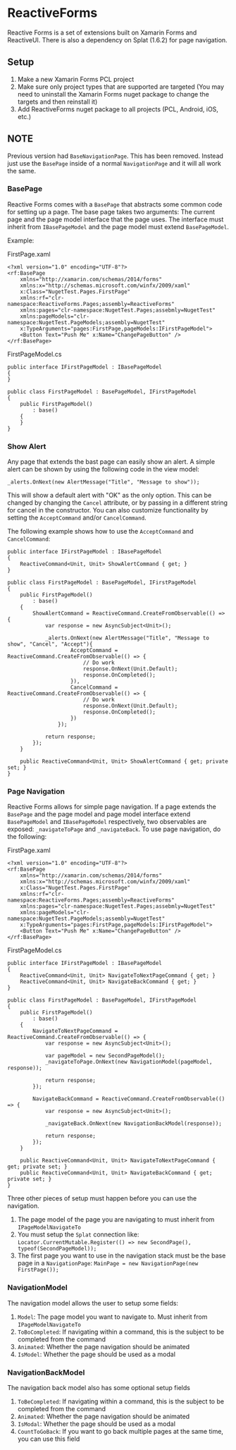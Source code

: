 # ReactiveForms

Reactive Forms is a set of extensions built on Xamarin Forms and ReactiveUI. There is also a dependency on Splat (1.6.2) for page navigation.

## Setup

1. Make a new Xamarin Forms PCL project
2. Make sure only project types that are supported are targeted (You may need to uninstall the Xamarin Forms nuget package to change the targets and then reinstall it)
3. Add ReactiveForms nuget package to all projects (PCL, Android, iOS, etc.)

## NOTE

Previous version had `BaseNavigationPage`. This has been removed. Instead just use the `BasePage` inside of a normal `NavigationPage` and it will all work the same.

### BasePage

Reactive Forms comes with a `BasePage` that abstracts some common code for setting up a page. The base page takes two arguments: The current page and the page model interface that the page uses. The interface must inherit from `IBasePageModel` and the page model must extend `BasePageModel`.

Example:

FirstPage.xaml
```
<?xml version="1.0" encoding="UTF-8"?>
<rf:BasePage 
	xmlns="http://xamarin.com/schemas/2014/forms" 
	xmlns:x="http://schemas.microsoft.com/winfx/2009/xaml" 
	x:Class="NugetTest.Pages.FirstPage"
	xmlns:rf="clr-namespace:ReactiveForms.Pages;assembly=ReactiveForms"
	xmlns:pages="clr-namespace:NugetTest.Pages;assebmly=NugetTest"
	xmlns:pageModels="clr-namespace:NugetTest.PageModels;assembly=NugetTest"
	x:TypeArguments="pages:FirstPage,pageModels:IFirstPageModel">
	<Button Text="Push Me" x:Name="ChangePageButton" />
</rf:BasePage>
```

FirstPageModel.cs
```
public interface IFirstPageModel : IBasePageModel
{
}

public class FirstPageModel : BasePageModel, IFirstPageModel
{
	public FirstPageModel()
		: base()
	{
	}
}
```

### Show Alert

Any page that extends the bast page can easily show an alert. A simple alert can be shown by using the following code in the view model:

```
_alerts.OnNext(new AlertMessage("Title", "Message to show"));
```

This will show a default alert with "OK" as the only option. This can be changed by changing the `Cancel` attribute, or by passing in a different string for cancel in the constructor. You can also customize functionality by setting the `AcceptCommand` and/or `CancelCommand`.

The following example shows how to use the `AcceptCommand` and `CancelCommand`:

```
public interface IFirstPageModel : IBasePageModel
{
	ReactiveCommand<Unit, Unit> ShowAlertCommand { get; }
}

public class FirstPageModel : BasePageModel, IFirstPageModel
{
	public FirstPageModel()
		: base()
	{
		ShowAlertCommand = ReactiveCommand.CreateFromObservable(() => {
			var response = new AsyncSubject<Unit>();

			_alerts.OnNext(new AlertMessage("Title", "Message to show", "Cancel", "Accept"){
					AcceptCommand = ReactiveCommand.CreateFromObservable(() => {
						// Do work
						response.OnNext(Unit.Default);
						response.OnCompleted();
					}),
					CancelCommand = ReactiveCommand.CreateFromObservable(() => {
						// Do work
						response.OnNext(Unit.Default);
						response.OnCompleted();
					})
				});

			return response;
		});
	}

	public ReactiveCommand<Unit, Unit> ShowAlertCommand { get; private set; }
}

```

### Page Navigation

Reactive Forms allows for simple page navigation. If a page extends the `BasePage` and the page model and page model interface extend `BasePageModel` and `IBasePageModel` respectively, two observables are exposed: `_navigateToPage` and `_navigateBack`.  To use page navigation, do the following:

FirstPage.xaml
```
<?xml version="1.0" encoding="UTF-8"?>
<rf:BasePage 
	xmlns="http://xamarin.com/schemas/2014/forms" 
	xmlns:x="http://schemas.microsoft.com/winfx/2009/xaml" 
	x:Class="NugetTest.Pages.FirstPage"
	xmlns:rf="clr-namespace:ReactiveForms.Pages;assembly=ReactiveForms"
	xmlns:pages="clr-namespace:NugetTest.Pages;assebmly=NugetTest"
	xmlns:pageModels="clr-namespace:NugetTest.PageModels;assembly=NugetTest"
	x:TypeArguments="pages:FirstPage,pageModels:IFirstPageModel">
	<Button Text="Push Me" x:Name="ChangePageButton" />
</rf:BasePage>
```

FirstPageModel.cs
```
public interface IFirstPageModel : IBasePageModel
{
	ReactiveCommand<Unit, Unit> NavigateToNextPageCommand { get; }
	ReactiveCommand<Unit, Unit> NavigateBackCommand { get; }
}

public class FirstPageModel : BasePageModel, IFirstPageModel
{
	public FirstPageModel()
		: base()
	{
		NavigateToNextPageCommand = ReactiveCommand.CreateFromObservable(() => {
			var response = new AsyncSubject<Unit>();

			var pageModel = new SecondPageModel();
			_navigateToPage.OnNext(new NavigationModel(pageModel, response));

			return response;
		});

		NavigateBackCommand = ReactiveCommand.CreateFromObservable(() => {
			var response = new AsyncSubject<Unit>();

			_navigateBack.OnNext(new NavigationBackModel(response));

			return response;
		});
	}

	public ReactiveCommand<Unit, Unit> NavigateToNextPageCommand { get; private set; }
	public ReactiveCommand<Unit, Unit> NavigateBackCommand { get; private set; }
}
```

Three other pieces of setup must happen before you can use the navigation.

1. The page model of the page you are navigating to must inherit from `IPageModelNavigateTo`
2. You must setup the `Splat` connection like: `Locator.CurrentMutable.Register(() => new SecondPage(), typeof(SecondPageModel));`
3. The first page you want to use in the navigation stack must be the base page in a `NavigationPage`: `MainPage = new NavigationPage(new FirstPage());`

### NavigationModel

The navigation model allows the user to setup some fields:

1. `Model`: The page model you want to navigate to. Must inherit from `IPageModelNavigateTo`
2. `ToBoCompleted`: If navigating within a command, this is the subject to be completed from the command
3. `Animated`: Whether the page navigation should be animated
4. `IsModel`: Whether the page should be used as a modal

### NavigationBackModel

The navigation back model also has some optional setup fields

1. `ToBeCompleted`: If navigating within a command, this is the subject to be completed from the command
2. `Animated`: Whether the page navigation should be animated
3. `IsModal`: Whether the page should be used as a modal
4. `CountToGoBack`: If you want to go back multiple pages at the same time, you can use this field

